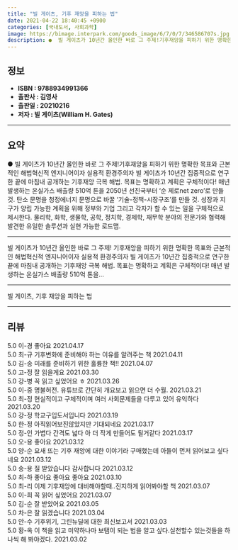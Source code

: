 ```yaml
---
title: "빌 게이츠, 기후 재앙을 피하는 법"
date: 2021-04-22 18:40:45 +0900
categories: [국내도서, 사회과학]
image: https://bimage.interpark.com/goods_image/6/7/0/7/346586707s.jpg
description: ●  빌 게이츠가 10년간 올인한 바로 그 주제!기후재앙을 피하기 위한 명확한 목표와 근본적인 해법혁신적 엔지니어이자 실용적 환경주의자 빌 게이츠가 10년간 집중적으로 연구한 끝에 마침내 공개하는 기후재앙 극복 해법. 목표는 명확하고 계획은 구체적이다! 매년 발생하는 온실가스 배출량 510억 톤을 205
---
```


## **정보**

- **ISBN : 9788934991366**
- **출판사 : 김영사**
- **출판일 : 20210216**
- **저자 : 빌 게이츠(William H. Gates)**

------



## **요약**

●  빌 게이츠가 10년간 올인한 바로 그 주제!기후재앙을 피하기 위한 명확한 목표와 근본적인 해법혁신적 엔지니어이자 실용적 환경주의자 빌 게이츠가 10년간 집중적으로 연구한 끝에 마침내 공개하는 기후재앙 극복 해법. 목표는 명확하고 계획은 구체적이다! 매년 발생하는 온실가스 배출량 510억 톤을 2050년 선진국부터 ‘순 제로net zero’로 만들 것. 탄소 문명을 청정에너지 문명으로 바꿀 ‘기술-정책-시장구조’를 만들 것. 성장과 지구가 양립 가능한 계획을 위해 정부와 기업 그리고 각자가 할 수 있는 일을 구체적으로 제시한다. 물리학, 화학, 생물학, 공학, 정치학, 경제학, 재무학 분야의 전문가와 협력해 발견한 유일한 솔루션과 실현 가능한 로드맵.

------

빌 게이츠가 10년간 올인한 바로 그 주제!
기후재앙을 피하기 위한 명확한 목표와 근본적인 해법혁신적 엔지니어이자 실용적 환경주의자 빌 게이츠가 10년간 집중적으로 연구한 끝에 마침내 공개하는 기후재앙 극복 해법. 목표는 명확하고 계획은 구체적이다! 매년 발생하는 온실가스 배출량 510억 톤을... 

------


빌 게이츠, 기후 재앙을 피하는 법 

------


## **리뷰** 

5.0 이-경 좋아요 2021.04.17 <br/>5.0 최-규 기후변화에 준비해야 하는 이유를 알려주는 책 2021.04.11 <br/>5.0 김-송 미래를 준비하기 위한 훌륭한 책!! 2021.04.07 <br/>5.0 고-정 잘 읽을게요 2021.03.30 <br/>5.0 강-병 꼭 읽고 싶었어요 ㅎ 2021.03.26 <br/>5.0 이-중 명불허전. 유튜브로 간단히 개요보고 읽으면 더 수월. 2021.03.21 <br/>5.0 최-정 현실적이고 구체적이며 여러 사회문제들을 다루고 있어 유익하다 2021.03.20 <br/>5.0 강-정 학교구입도서입니다 2021.03.19 <br/>5.0 한-정 아직읽어보진않았지만 기대되네요 2021.03.17 <br/>5.0 정-인 가볍다 간격도 넓다 아 더 작게 만들어도 될거같다 2021.03.17 <br/>5.0 오-용 좋아요 2021.03.12 <br/>5.0 양-순 요새 뜨는 기후 재앙에 대한 이야기라 구매했는데 아들이 먼저 읽어보고 싶다네요 2021.03.12 <br/>5.0 송-용 질 받았습니다 감사합니다  2021.03.12 <br/>5.0 최-하 좋아요 좋아요  좋아요 2021.03.10 <br/>5.0 최-리 이제 기후재앙에 대비해야할때..진지하게 읽어봐야할  책  2021.03.07 <br/>5.0 이-희 꼭 읽어 싶었어요 2021.03.07 <br/>5.0 김-순 잘 받았어요 2021.03.05 <br/>5.0 차-은 잘 읽겠습니다 2021.03.04 <br/>5.0 안-수 기후위기, 그린뉴딜에 대한 최신보고서 2021.03.03 <br/>5.0 황-옥 이 책을 읽고 미약하나마 보탬이 되는 법을 알고 싶다.실천할수 있는것들을 하나씩 해 봐야겠다. 2021.03.02 <br/>